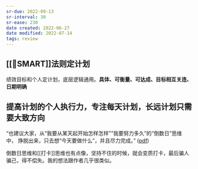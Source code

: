 ```yaml
---
sr-due: 2022-09-13
sr-interval: 30
sr-ease: 230
date created: 2022-06-27
date modified: 2022-07-14
tags: review
---
```


## [[🔡SMART]]法则定计划

绩效目标和个人定计划，底层逻辑通用。**具体、可衡量、可达成、目标相互关连、日期明确**

## 提高计划的个人执行力，专注每天计划，长远计划只需要大致方向

“也建议大家，从“我要从某天起开始怎样怎样”“我要努力多久”的“倒数日”思维中， 挣脱出来，只去想“今天要做什么”，并且尽力完成。” ([pdf](zotero://open-pdf/library/items/Y7DTQ5YF?page=5&annotation=MPNFLCQU))

倒数日思维和[[打卡]]思维也有点像，坚持不住的时候，就会变质打卡，最后骗人骗己，得不偿失。我的想法跟作者几乎很类似。
